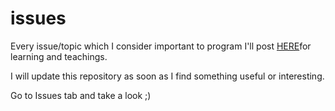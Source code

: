 # issues
Every issue/topic which I consider important to program I'll post [HERE](https://github.com/shinitiandrei/issues/issues)for learning and teachings.

I will update this repository as soon as I find something useful or interesting.

Go to Issues tab and take a look ;)
